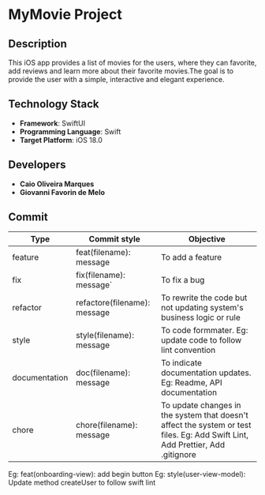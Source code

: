 # MyMovie Project

## Description
This iOS app provides a list of movies for the users, where they can favorite, add reviews and learn more about their favorite movies.The goal is to provide the user with a simple, interactive and elegant experience.

## Technology Stack
- **Framework**: SwiftUI
- **Programming Language**: Swift
- **Target Platform**: iOS 18.0

## Developers
- **Caio Oliveira Marques**
- **Giovanni Favorin de Melo**
  
## Commit
| Type | Commit style | Objective
| -------- | -------- | -------- |
| feature | feat(filename): message | To add a feature |
| fix | fix(filename): message` | To fix a bug |
| refactor | refactore(filename): message | To rewrite the code but not updating system's business logic or rule |
| style | style(filename): message | To code formmater. Eg: update code to follow lint convention |
| documentation | doc(filename): message | To indicate documentation updates. Eg: Readme, API documentation |
| chore | chore(filename): message | To update changes in the system that doesn't affect the system or test files. Eg: Add Swift Lint, Add Prettier, Add .gitignore |

Eg: feat(onboarding-view): add begin button
Eg: style(user-view-model): Update method createUser to follow swift lint
